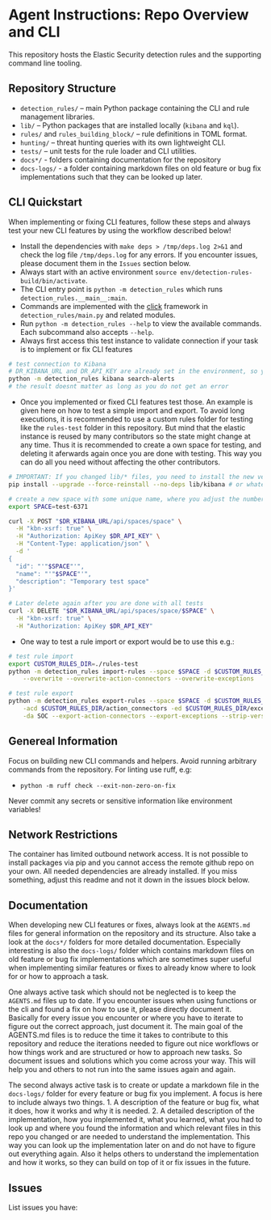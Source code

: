 # Agent Instructions: Repo Overview and CLI

This repository hosts the Elastic Security detection rules and the supporting command line tooling.

## Repository Structure
- `detection_rules/` – main Python package containing the CLI and rule management libraries.
- `lib/` – Python packages that are installed locally (`kibana` and `kql`).
- `rules/` and `rules_building_block/` – rule definitions in TOML format.
- `hunting/` – threat hunting queries with its own lightweight CLI.
- `tests/` – unit tests for the rule loader and CLI utilities.
- `docs*/` - folders containing documentation for the repository
- `docs-logs/` - a folder containing markdown files on old feature or bug fix implementations such that they can be looked up later.

## CLI Quickstart
When implementing or fixing CLI features, follow these steps and always test your new CLI features by using the workflow described below!
- Install the dependencies with `make deps > /tmp/deps.log 2>&1` and check the log file `/tmp/deps.log` for any errors. If you encounter issues, please document them in the `Issues` section below.
- Always start with an active environment `source env/detection-rules-build/bin/activate`.
- The CLI entry point is `python -m detection_rules` which runs `detection_rules.__main__:main`.
- Commands are implemented with the [click](https://click.palletsprojects.com/) framework in `detection_rules/main.py` and related modules.
- Run `python -m detection_rules --help` to view the available commands. Each subcommand also accepts `--help`.
- Always first access this test instance to validate connection if your task is to implement or fix CLI features
```sh
# test connection to Kibana
# DR_KIBANA_URL and DR_API_KEY are already set in the environment, so you can directly use them
python -m detection_rules kibana search-alerts
# the result doesnt matter as long as you do not get an error
```
-  Once you implemented or fixed CLI features test those. An example is given here on how to test a simple import and export. To avoid long executions, it is recommended to use a custom rules folder for testing like the `rules-test` folder in this repository. But mind that the elastic instance is reused by many contributors so the state might change at any time. Thus it is recommended to create a own space for testing, and deleting it aferwards again once you are done with testing. This way you can do all you need without affecting the other contributors.
```sh
# IMPORTANT: If you changed lib/* files, you need to install the new version of the package
pip install --upgrade --force-reinstall --no-deps lib/kibana # or whatever package you changed

# create a new space with some unique name, where you adjust the number to some random 4 digit number
export SPACE=test-6371

curl -X POST "$DR_KIBANA_URL/api/spaces/space" \
  -H "kbn-xsrf: true" \
  -H "Authorization: ApiKey $DR_API_KEY" \
  -H "Content-Type: application/json" \
  -d '
{
  "id": "'"$SPACE"'", 
  "name": "'"$SPACE"'", 
  "description": "Temporary test space"
}'

# Later delete again after you are done with all tests
curl -X DELETE "$DR_KIBANA_URL/api/spaces/space/$SPACE" \
  -H "kbn-xsrf: true" \
  -H "Authorization: ApiKey $DR_API_KEY"
```
- One way to test a rule import or export would be to use this e.g.:
```sh
# test rule import
export CUSTOM_RULES_DIR=./rules-test
python -m detection_rules import-rules --space $SPACE -d $CUSTOM_RULES_DIR/rules \
    --overwrite --overwrite-action-connectors --overwrite-exceptions

# test rule export
python -m detection_rules export-rules --space $SPACE -d $CUSTOM_RULES_DIR/rules \
    -acd $CUSTOM_RULES_DIR/action_connectors -ed $CUSTOM_RULES_DIR/exceptions \
    -da SOC --export-action-connectors --export-exceptions --strip-version
```

## Genereal Information
Focus on building new CLI commands and helpers. Avoid running arbitrary commands
from the repository. For linting use ruff, e.g:
- `python -m ruff check --exit-non-zero-on-fix`

Never commit any secrets or sensitive information like environment variables!

## Network Restrictions
The container has limited outbound network access. It is not possible to install packages via pip and you cannot access the remote github repo on your own. All needed dependencies are already installed. If you miss something, adjust this readme and not it down in the issues block below.

## Documentation

When developing new CLI features or fixes, always look at the `AGENTS.md` files for general information on the repository and its structure. Also take a look at the `docs*/` folders for more detailed documentation. Especially interesting is also the `docs-logs/` folder which contains markdown files on old feature or bug fix implementations which are sometimes super useful when implementing similar features or fixes to already know where to look for or how to approach a task.

One always active task which should not be neglected is to keep the `AGENTS.md` files up to date. If you encounter issues when using functions or the cli and found a fix on how to use it, please directly document it. Basically for every issue you encounter or where you have to iterate to figure out the correct approach, just document it. The main goal of the AGENTS.md files is to reduce the time it takes to contribute to this repository and reduce the iterations needed to figure out nice workflows or how things work and are structured or how to approach new tasks. So document issues and solutions which you come across your way. This will help you and others to not run into the same issues again and again.

The second always active task is to create or update a markdown file in the `docs-logs/` folder for every feature or bug fix you implement. A focus is here to include always two things. 1. A description of the feature or bug fix, what it does, how it works and why it is needed. 2. A detailed description of the implementation, how you implemented it, what you learned, what you had to look up and where you found the information and which relevant files in this repo you changed or are needed to understand the implementation. This way you can look up the implementation later on and do not have to figure out everything again. Also it helps others to understand the implementation and how it works, so they can build on top of it or fix issues in the future.

## Issues
List issues you have: